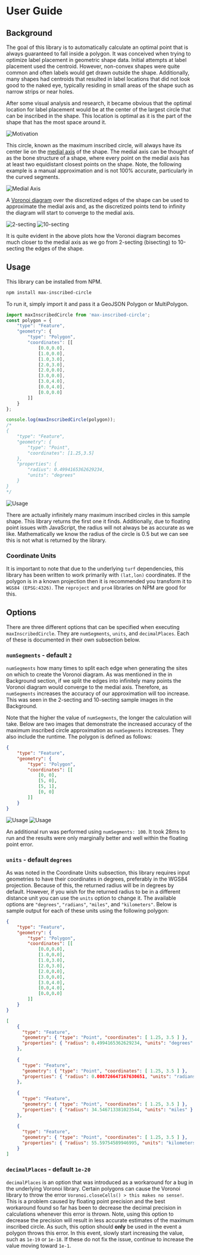 # User Guide

## Background

The goal of this library is to automatically calculate an optimal point that is always guaranteed to fall inside a
polygon. It was conceived when trying to optimize label placement in geometric shape data. Initial attempts at label
placement used the centroid. However, non-convex shapes were quite common and often labels would get drawn outside
the shape. Additionally, many shapes had centroids that resulted in label locations that did not look good to the naked
eye, typically residing in small areas of the shape such as narrow strips or near holes.

After some visual analysis and research, it became obvious that the optimal location for label placement would be at
the center of the largest circle that can be inscribed in the shape. This location is optimal as it is the part of the
shape that has the most space around it.

![Motivation](images/motivation.png)

This circle, known as the maximum inscribed circle, will always have its center lie on the
[medial axis](https://en.wikipedia.org/wiki/Medial_axis) of the shape. The medial axis can be thought of as the bone
structure of a shape, where every point on the medial axis has at least two equidistant closest points on the shape.
Note, the following example is a manual approximation and is not 100% accurate, particularly in the curved segments.

![Medial Axis](images/medial-axis.png)

A [Voronoi diagram](https://en.wikipedia.org/wiki/Voronoi_diagram) over the discretized edges of the shape can be used
to approximate the medial axis and, as the discretized points tend to infinity the diagram will start to converge to
the medial axis.

![2-secting](images/voronoi-2-secting.png)
![10-secting](images/voronoi-10-secting.png)

It is quite evident in the above plots how the Voronoi diagram becomes much closer to the medial axis as we go from
2-secting (bisecting) to 10-secting the edges of the shape.

## Usage

This library can be installed from NPM.

```bash
npm install max-inscribed-circle
```

To run it, simply import it and pass it a GeoJSON Polygon or MultiPolygon.

```javascript
import maxInscribedCircle from 'max-inscribed-circle';
const polygon = {
    "type": "Feature",
    "geometry": {
        "type": "Polygon",
        "coordinates": [[
            [0.0,0.0],
            [1.0,0.0],
            [1.0,3.0],
            [2.0,3.0],
            [2.0,0.0],
            [3.0,0.0],
            [3.0,4.0],
            [0.0,4.0],
            [0.0,0.0]
        ]]
    }
};

console.log(maxInscribedCircle(polygon));
/*
{
    "type": "Feature",
    "geometry": {
        "type": "Point",
        "coordinates": [1.25,3.5]
    },
    "properties": {
        "radius": 0.4994165362629234,
        "units": "degrees"
    }
}
*/
```

![Usage](images/usage.png)

There are actually infinitely many maximum inscribed circles in this sample shape. This library returns the first one
it finds. Additionally, due to floating point issues with JavaScript, the radius will not always be as accurate as we
like. Mathematically we know the radius of the circle is 0.5 but we can see this is not what is returned by the library.

### Coordinate Units

It is important to note that due to the underlying `turf` dependencies, this library has been written to work primarily
with `(lat,lon)` coordinates. If the polygon is in a known projection then it is recommended you transform it to
`WGS84 (EPSG:4326)`. The `reproject` and `pro4` libraries on NPM are good for this.

## Options

There are three different options that can be specified when executing `maxInscribedCircle`. They are `numSegments`,
`units`, and `decimalPlaces`. Each of these is documented in their own subsection below.

### `numSegments` - default `2`

`numSegments` how many times to split each edge when generating the sites on which to create the Voronoi diagram. As
was mentioned in the in Background section, if we split the edges into infinitely many points the Voronoi diagram would
converge to the medial axis. Therefore, as `numSegments` increases the accuracy of our approximation will too increase.
This was seen in the 2-secting and 10-secting sample images in the Background.

Note that the higher the value of `numSegments`, the longer the calculation will take. Below are two images that
demonstrate the increased accuracy of the maximum inscribed circle approximation as `numSegments` increases. They also
include the runtime. The polygon is defined as follows:

```json
{
    "type": "Feature",
    "geometry": {
        "type": "Polygon",
        "coordinates": [[
            [0, 0],
            [5, 0],
            [5, 1],
            [0, 0]
        ]]
    }
}
```

![Usage](images/triangle-2-secting.png)
![Usage](images/triangle-10-secting.png)

An additional run was performed using `numSegments: 100`. It took 28ms to run and the results were only marginally
better and well within the floating point error.

### `units` - default `degrees`

As was noted in the Coordinate Units subsection, this library requires input geometries to have their coordinates in
degrees, preferably in the WGS84 projection. Because of this, the returned radius will be in degrees by default.
However, if you wish for the returned radius to be in a different distance unit you can use the `units` option to
change it. The available options are `"degrees"`, `"radians"`, `"miles"`, and `"kilometers"`. Below is sample output
for each of these units using the following polygon:

```json
{
    "type": "Feature",
    "geometry": {
        "type": "Polygon",
        "coordinates": [[
            [0.0,0.0],
            [1.0,0.0],
            [1.0,3.0],
            [2.0,3.0],
            [2.0,0.0],
            [3.0,0.0],
            [3.0,4.0],
            [0.0,4.0],
            [0.0,0.0]
        ]]
    }
}
```

```json
[
    {
      "type": "Feature",
      "geometry": { "type": "Point", "coordinates": [ 1.25, 3.5 ] },
      "properties": { "radius": 0.4994165362629234, "units": "degrees" }
    },
    
    {
      "type": "Feature",
      "geometry": { "type": "Point", "coordinates": [ 1.25, 3.5 ] },
      "properties": { "radius": 0.008726647167630651, "units": "radians" }
    },
    
    {
      "type": "Feature",
      "geometry": { "type": "Point", "coordinates": [ 1.25, 3.5 ] },
      "properties": { "radius": 34.546713381023544, "units": "miles" }
    },
    
    {
      "type": "Feature",
      "geometry": { "type": "Point", "coordinates": [ 1.25, 3.5 ] },
      "properties": { "radius": 55.59754589946995, "units": "kilometers" }
    }
]
```

### `decimalPlaces` - default `1e-20`

`decimalPlaces` is an option that was introduced as a workaround for a bug in the underlying Voronoi library. Certain
polygons can cause the Voronoi library to throw the error `Voronoi.closeCells() > this makes no sense!`. This is a
problem caused by floating point precision and the best workaround found so far has been to decrease the decimal
precision in calculations whenever this error is thrown. Note, using this option to decrease the precision will result
in less accurate estimates of the maximum inscribed circle. As such, this option should **only** be used in the event
a polygon throws this error. In this event, slowly start increasing the value, such as `1e-19` or `1e-18`. If these
do not fix the issue, continue to increase the value moving toward `1e-1`.